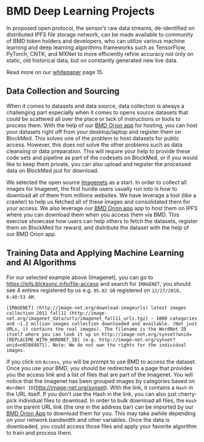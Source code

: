 # BMD Deep Learning Projects
In proposed open protocol, the sensor’s raw data streams, de-identified on distributed IPFS file storage network, can be made available to community of BMD token holders and developers, who can utilize various machine learning and deep learning algorithms frameworks such as TensorFlow, PyTorch, CNTK, and MXNet to more efficiently refine accuracy not only on static, old historical data, but on constantly generated new live data.

Read more on our [whitepaper](https://www.slideshare.net/secret/4CGbQSZ5xrHU6w) page 15.

## Data Collection and Sourcing
When it comes to datasets and data source, data collection is always a challenging part especially when it comes to opens source datasets that could be scattered all over the place or lack of instructions or tools to process them. With the help of our [BMD Orion app](https://github.com/BlockMedical/Orion) for hosting, you can host your datasets right off from your desktop/laptop and register them on BlockMed. This solves one of the problem to host datasets for public access. However, this does not solve the other problems such as data cleansing or data preparation. This will require your help to provide these code sets and pipeline as part of the codesets on BlockMed, or if you would like to keep them private, you can also upload and register the processed data on BlockMed jsut for download. 

We selected the open source [Imagenets](http://image-net.org/download-imageurls) as a start. In order to collect all images for Imagenet, the first hurdle users usually run into is how to download all of them from millions websites. We have leverage a tool (like a crawler) to help us fetched all of these images and consolidated them for your access. We also leverage our [BMD Orion app](https://github.com/BlockMedical/Orion) app to host them on IPFS where you can download them when you access them via BMD. This exercise showcase how users can help others to fetch the datasets, register them on BlockMed for reward, and distribute the dataset with the help of our BMD Orion app.

## Training Data and Applying Machine Learning and AI Algorithms
For our selected example above (Imagenet), you can go to  https://ipfs.blcksync.info/file-access and search for `IMAGENET`, you should see 4 entires registered by us e.g. `95.82 GB` registered on `12/27/2018, 6:40:53 AM`.

```
[IMAGENET] (http://image-net.org/download-imageurls) latest images collection 2011 fall11 (http://image-net.org/imagenet_data/urls/imagenet_fall11_urls.tgz) ~ 1000 categories and ~1.2 million images collection downloaded and available. (Not just URLs, it contains the real images). The filename is the WordNet ID itself where you can look it up on http://image-net.org/synset?wnid=[REPLACEME_WITH_WORDNET_ID] (e.g. http://image-net.org/synset?wnid=n02084071). Note: We do not own the rights for the individual images.
```

If you click on `Access`, you will be prompt to use BMD to access the dataset. Once you use your BMD, you should be redirected to a page that provides you the access link and a list of files that are part of the imagenet. You will notice that the imagenet has been grouped images by categories based on `WordNet ID`(http://image-net.org/synset). With the link, it contains a `Hash` in the URL itself. If you don't use the Hash in the link, you can also just cherry-pick individual files to download. In order to bulk download all files, the `Hash` on the parent URL link (the one in the address bar) can be imported by our [BMD Orion App](https://github.com/BlockMedical/Orion) to download them for you. This may take awhile depending on your network bandwidth and other variables. Once the data is downloaded, you could access those files and apply your favorite algorithm to train and process them.


